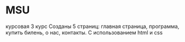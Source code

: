 # MSU
курсовая 3 курс
Созданы 5 страниц: главная страница, программа, купить билень, о нас, контакты. С использованием html и css
